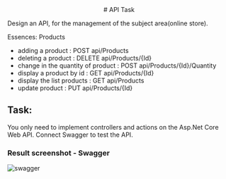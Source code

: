 <div align="center">  
# API Task
</div> 

Design an API, for the management of the subject area(online store).

Essences:
Products

- adding a product : POST api/Products
- deleting a product : DELETE api/Products/{Id}
- change in the quantity of product : POST api/Products/{Id}/Quantity
- display a product by id : GET api/Products/{Id}
- display the list products : GET api/Products
- update product : PUT api/Products/{Id}

## Task:
You only need to implement controllers and actions on the Asp.Net Core Web API. Connect Swagger to test the API.

### Result screenshot - Swagger
![swagger](https://user-images.githubusercontent.com/73823120/213887522-42aad7e0-3c75-4d05-8448-d1efaf413dbf.png)
